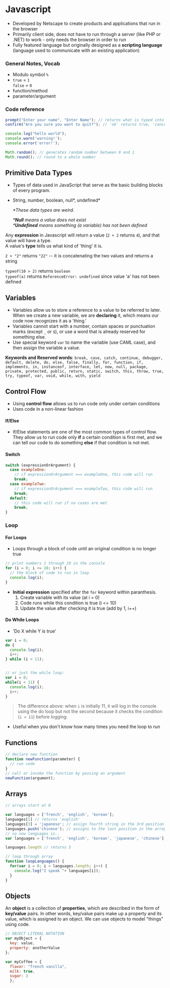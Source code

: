 # Javascript

- Developed by Netscape to create products and applications that run in the browser
- Primarily client side, does not have to run through a server (like PHP or .NET) to work - only needs the browser in order to run
- Fully featured language but originally designed as a **scripting language** (language used to communicate with an existing application)

### General Notes, Vocab

- Modulo symbol `%`
- `true` = `1`  
  `false` = `0`
- function/method
- parameter/argument

### Code reference

```javascript
prompt("Enter your name", "Enter Name"); // returns what is typed into the input
confirm("Are you sure you want to quit?"); // 'ok' returns true, 'cancel' returns false

console.log("hello world");
console.warn('warning!'); 
console.error('error!');

Math.random(); // generates random number between 0 and 1
Math.round(); // round to a whole number
```

## Primitive Data Types

- Types of data used in JavaScript that serve as the basic building blocks of every program.
- String, number, boolean, null\*, undefined\*

  *\*These data types are weird.*
  
  *\***Null** means a value does not exist*  
  *\***Undefined** means something (a variable) has not been defined*

Any **expression** in Javascript will return a value (`2 + 2` returns `4`), and that value will have a type.  
A value's **type** tells us what kind of 'thing' it is.

`2 + "2"` returns `"22"` -- it is concatenating the two values and returns a string

`typeof(10 > 2)` returns `boolean`  
`typeof(a)` returns `ReferenceError: undefined` since value 'a' has not been defined


## Variables 

- Variables allow us to store a reference to a value to be referred to later. When we create a new variable, we are **declaring** it, which means our code now recognizes it as a 'thing.' 
- Variables cannot start with a number, contain spaces or punctuation marks (except `_` or `$`), or use a word that is already reserved for something else.
- Use special keyword `var` to name the variable (use CAML case), and then assign the variable a value.

**Keywords and Reserved words**: `break, case, catch, continue, debugger, default, delete, do, else, false, finally, for, function, if, implements, in, instanceof, interface, let, new, null, package, private, protected, public, return, static, switch, this, throw, true, try, typeof, var, void, while, with, yield`

## Control Flow

- Using **control flow** allows us to run code only under certain conditions
- Uses code in a non-linear fashion

#### If/Else
- If/Else statements are one of the most common types of control flow. They allow us to run code only **if** a certain condition is first met, and we can tell our code to do something **else** if that condition is not met.


#### Switch
```javascript
switch (expressionOrArgument) {
  case exampleOne:
    // if expressionOrArgument === exampleOne, this code will run
    break;
  case exampleTwo:
    // if expressionOrArgument === exampleTwo, this code will run
    break;
  default:
    // this code will run if no cases are met
    break;
}
```

### Loop

#### For Loops
- Loops through a block of code until an original condition is no longer true

```javascript
// print numbers 1 through 10 in the console
for (i = 0; i <= 10; i++) {
  // the block of code to run in loop
  console.log(i);
}
```
- **Initial expression** specified after the `for` keyword within paranthesis.
  1. Create variable with its value (at i = 0)
  2. Code runs while this condition is true (i <= 10)
  3. Update the value after checking it is true (add by 1, i++)

#### Do While Loops
- 'Do X while Y is true'
```js
var i = 0;
do {
  console.log(i);
  i++;
} while (i < 11);


// or just the while loop:
var i = 0;
while(i < 11) {
  console.log(i);
  i++;
}
```
> The difference above: when `i` is initially 11, it will log in the console using the do loop but not the second because it checks the condition (`i < 11`) before logging.

- Useful when you don't know how many times you need the loop to run

## Functions
```js
// declare new function
function newFunction(parameter) {
  // run code
}
// call or invoke the function by passing an argument
newFunction(argument);
```
## Arrays 
```js
// arrays start at 0

var languages = ['french', 'english', 'korean']; 
languages[1] // returns 'english'
languages[3] = 'japanese'; // assign fourth string in the 3rd position
languages.push('chinese'); // assigns to the last position in the array
// so now languages is..
var languages = ['french', 'english', 'korean', 'japanese', 'chinese'];

languages.length // returns 5

// loop through array
function loopLanguages() {
  for(var i = 0; i < languages.length; i++) {
    console.log("I speak "+ languages[i]);
  }
}
```

## Objects

An **object** is a collection of **properties**, which are described in the form of **key/value** pairs. In other words, key/value pairs make up a property and its value, which is assigned to an object. We can use objects to model "things" using code.

```js
// OBJECT LITERAL NOTATION
var myObject = {
  key: value,
  property: anotherValue 
};

var myCoffee = {
  flavor: "french vanilla",
  milk: true,
  sugar: 3
  };
```
